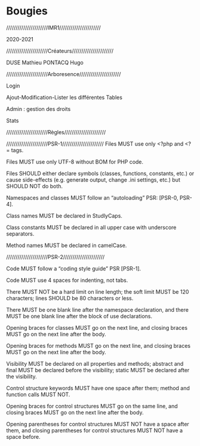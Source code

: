 # Bougies
//////////////////////IMR1//////////////////////

2020-2021

//////////////////////Créateurs//////////////////////

DUSE Mathieu
PONTACQ Hugo

//////////////////////Arboresence//////////////////////

Login

Ajout-Modification-Lister les différentes Tables

Admin : gestion des droits

Stats

//////////////////////Règles//////////////////////

//////////////////////PSR-1//////////////////////
Files MUST use only <?php and <?= tags.

Files MUST use only UTF-8 without BOM for PHP code.

Files SHOULD either declare symbols (classes, functions, constants, etc.) or cause side-effects (e.g. generate output, change .ini settings, etc.) but SHOULD NOT do both.

Namespaces and classes MUST follow an “autoloading” PSR: [PSR-0, PSR-4].

Class names MUST be declared in StudlyCaps.

Class constants MUST be declared in all upper case with underscore separators.

Method names MUST be declared in camelCase.


//////////////////////PSR-2//////////////////////

Code MUST follow a “coding style guide” PSR [PSR-1].

Code MUST use 4 spaces for indenting, not tabs.

There MUST NOT be a hard limit on line length; the soft limit MUST be 120 characters; lines SHOULD be 80 characters or less.

There MUST be one blank line after the namespace declaration, and there MUST be one blank line after the block of use declarations.

Opening braces for classes MUST go on the next line, and closing braces MUST go on the next line after the body.

Opening braces for methods MUST go on the next line, and closing braces MUST go on the next line after the body.

Visibility MUST be declared on all properties and methods; abstract and final MUST be declared before the visibility; static MUST be declared after the visibility.

Control structure keywords MUST have one space after them; method and function calls MUST NOT.

Opening braces for control structures MUST go on the same line, and closing braces MUST go on the next line after the body.

Opening parentheses for control structures MUST NOT have a space after them, and closing parentheses for control structures MUST NOT have a space before.
